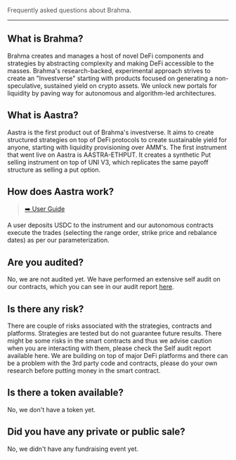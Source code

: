 <span style="color:#505050">Frequently asked questions about Brahma.</span>

---

## **What is Brahma?**

Brahma creates and manages a host of novel DeFi components and strategies by abstracting complexity and making DeFi accessible to the masses. Brahma's research-backed, experimental approach strives to create an "Investverse" starting with products focused on generating a non-speculative, sustained yield on crypto assets. We unlock new portals for liquidity by paving way for autonomous and algorithm-led architectures.

## **What is Aastra?**

Aastra is the first product out of Brahma's investverse. It aims to create structured strategies on top of DeFi protocols to create sustainable yield for anyone, starting with liquidity provisioning over AMM's.
The first instrument that went live on Aastra is AASTRA-ETHPUT. It creates a synthetic Put selling instrument on top of UNI V3, which replicates the same payoff structure as selling a put option.

## **How does Aastra work?**

> [➡️ User Guide](./AastraUserGuide.md)

A user deposits USDC to the instrument and our autonomous contracts execute the trades (selecting the range order, strike price and rebalance dates) as per our parameterization.

## **Are you audited?**

No, we are not audited yet. We have performed an extensive self audit on our contracts, which you can see in our audit report [here](https://brahma-fi.github.io/Brahma-docs/SelfAudit/).

## **Is there any risk?**

There are couple of risks associated with the strategies, contracts and platforms. Strategies are tested but do not guarantee future results. There might be some risks in the smart contracts and thus we advise caution when you are interacting with them, please check the Self audit report available here.
We are building on top of major DeFi platforms and there can be a problem with the 3rd party code and contracts, please do your own research before putting money in the smart contract.

## **Is there a token available?**

No, we don't have a token yet.

## **Did you have any private or public sale?**

No, we didn't have any fundraising event yet.
